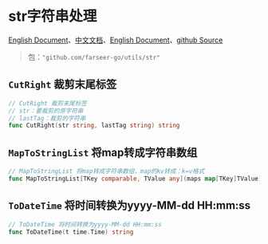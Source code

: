 # str字符串处理
[English Document](https://farseer-go.gitee.io/en-us/)、[中文文档](https://farseer-go.gitee.io/)、[English Document](https://farseer-go.github.io/doc/en-us/)、[github Source](https://github.com/farseer-go/utils)

> 包：`"github.com/farseer-go/utils/str"`

## `CutRight` 裁剪末尾标签
```go
// CutRight 裁剪末尾标签
// str：要裁剪的原字符串
// lastTag：裁剪的字符串
func CutRight(str string, lastTag string) string
```

## `MapToStringList` 将map转成字符串数组
```go
// MapToStringList 将map转成字符串数组，map的kv转成：k=v格式
func MapToStringList[TKey comparable, TValue any](maps map[TKey]TValue) []string
```

## `ToDateTime` 将时间转换为yyyy-MM-dd HH:mm:ss
```go
// ToDateTime 将时间转换为yyyy-MM-dd HH:mm:ss
func ToDateTime(t time.Time) string
```